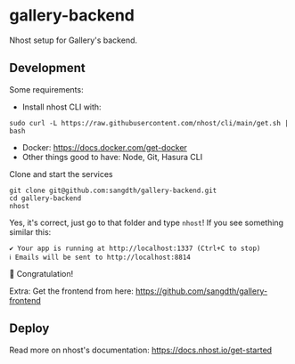# gallery-backend
Nhost setup for Gallery's backend.

## Development

Some requirements:
- Install nhost CLI with:
```
sudo curl -L https://raw.githubusercontent.com/nhost/cli/main/get.sh | bash
```
- Docker: https://docs.docker.com/get-docker
- Other things good to have: Node, Git, Hasura CLI

Clone and start the services
```
git clone git@github.com:sangdth/gallery-backend.git
cd gallery-backend
nhost
```

Yes, it's correct, just go to that folder and type `nhost`! If you see something similar this:
```
✔ Your app is running at http://localhost:1337 (Ctrl+C to stop)
ℹ Emails will be sent to http://localhost:8814
```
:tada: Congratulation!

Extra: Get the frontend from here: https://github.com/sangdth/gallery-frontend

## Deploy
Read more on nhost's documentation: https://docs.nhost.io/get-started
